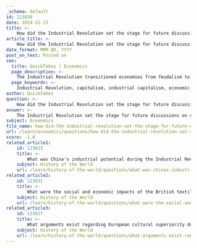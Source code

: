 ```yaml
---
_schema: default
id: 123030
date: 2024-12-13
title: >-
    How did the Industrial Revolution set the stage for future discussions on capitalism?
article_title: >-
    How did the Industrial Revolution set the stage for future discussions on capitalism?
date_format: MMM DD, YYYY
post_on_text: Posted on
seo:
  title: QuickTakes | Economics
  page_description: >-
    The Industrial Revolution transitioned economies from feudalism to industrial capitalism, sparking discussions on capitalism's implications, leading to new economic theories and influencing global trade, labor markets, and contemporary economic debates.
  page_keywords: >-
    Industrial Revolution, capitalism, industrial capitalism, economic theories, laissez-faire, socialism, global trade, automation, technological advancements, economic growth
author: QuickTakes
question: >-
    How did the Industrial Revolution set the stage for future discussions on capitalism?
answer: >-
    The Industrial Revolution set the stage for future discussions on capitalism in several significant ways. \n\nFirstly, it marked a transition from feudal and agricultural systems of production to an industrialized economy dominated by machines and factory production. This shift facilitated the rise of industrial capitalism, characterized by the dominance of industrialists over traditional merchants. The introduction of new technologies and manufacturing processes led to increased production efficiency and economic growth, which in turn attracted entrepreneurs and investors seeking to maximize profits.\n\nSecondly, the Industrial Revolution contributed to the emergence of new economic theories and ideologies. As the industrial economy expanded, discussions around laissez-faire capitalism gained traction, advocating for minimal government intervention in the economy. This period also saw the rise of socialism as a response to the negative social impacts of industrial capitalism, such as child labor, poor working conditions, and the concentration of wealth among a few industrialists. The contrasting views of capitalism and socialism during this time laid the groundwork for ongoing debates about economic systems and workers' rights.\n\nAdditionally, the Industrial Revolution had profound implications for global trade and commerce. The expansion of railways and other transportation networks facilitated the movement of goods and resources, further integrating economies and fostering international trade. This interconnectedness raised questions about the implications of capitalism on a global scale, including issues of imperialism and economic exploitation.\n\nFinally, the legacy of the Industrial Revolution continues to influence contemporary discussions on capitalism, particularly in the context of technological advancements and their impact on labor markets. The rise of automation and artificial intelligence in the modern economy echoes the transformative effects of the Industrial Revolution, prompting debates about the future of work, income inequality, and the sustainability of capitalist systems.\n\nIn summary, the Industrial Revolution not only catalyzed the rise of capitalism but also initiated critical discussions about its implications, leading to a complex interplay of economic theories and social movements that continue to shape our understanding of capitalism today.
subject: Economics
file_name: how-did-the-industrial-revolution-set-the-stage-for-future-discussions-on-capitalism.md
url: /learn/economics/questions/how-did-the-industrial-revolution-set-the-stage-for-future-discussions-on-capitalism
score: -1.0
related_article1:
    id: 123023
    title: >-
        What was China's industrial potential during the Industrial Revolution?
    subject: History of the World
    url: /learn/history-of-the-world/questions/what-was-chinas-industrial-potential-during-the-industrial-revolution
related_article2:
    id: 123031
    title: >-
        What were the social and economic impacts of the British textile industry's innovations?
    subject: History of the World
    url: /learn/history-of-the-world/questions/what-were-the-social-and-economic-impacts-of-the-british-textile-industrys-innovations
related_article3:
    id: 123027
    title: >-
        What arguments exist regarding European cultural superiority during the Industrial Revolution?
    subject: History of the World
    url: /learn/history-of-the-world/questions/what-arguments-exist-regarding-european-cultural-superiority-during-the-industrial-revolution
---
```


&nbsp;
